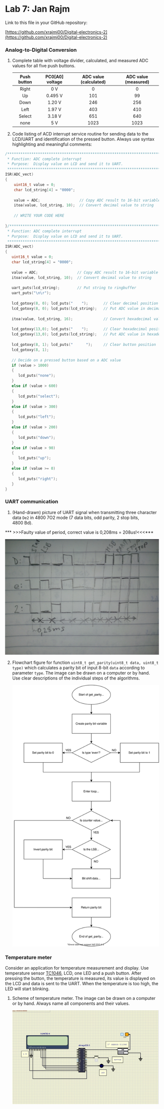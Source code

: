    # Lab 7: Jan Rajm

Link to this file in your GitHub repository:

[https://github.com/xrajmj00/Digital-electronics-2](https://github.com/xrajmj00/Digital-electronics-2)

### Analog-to-Digital Conversion

1. Complete table with voltage divider, calculated, and measured ADC values for all five push buttons.

   | **Push button** | **PC0[A0] voltage** | **ADC value (calculated)** | **ADC value (measured)** |
   | :-: | :-: | :-: | :-: |
   | Right  | 0&nbsp;V 		| 0   	| 0 	|
   | Up     | 0.495&nbsp;V 	| 101 	| 99 	|
   | Down   | 1.20&nbsp;V   	|   246 | 256 	|
   | Left   | 1.97&nbsp;V    	|  403  | 410 	|
   | Select | 3.18&nbsp;V   	|   651 | 640 	|
   | none   | 5&nbsp;V   	|  1023	| 1023 	|

2. Code listing of ACD interrupt service routine for sending data to the LCD/UART and identification of the pressed button. Always use syntax highlighting and meaningful comments:

```c
/**********************************************************************
 * Function: ADC complete interrupt
 * Purpose:  Display value on LCD and send it to UART.
 **********************************************************************/
ISR(ADC_vect)
{
    uint16_t value = 0;
    char lcd_string[4] = "0000";

    value = ADC;                  // Copy ADC result to 16-bit variable
    itoa(value, lcd_string, 10);  // Convert decimal value to string

    // WRITE YOUR CODE HERE

}/**********************************************************************
 * Function: ADC complete interrupt
 * Purpose:  Display value on LCD and send it to UART.
 **********************************************************************/
ISR(ADC_vect)
{
   uint16_t value = 0;
   char lcd_string[4] = "0000";

   value = ADC;                  // Copy ADC result to 16-bit variable
   itoa(value, lcd_string, 10);  // Convert decimal value to string

   uart_puts(lcd_string);        // Put string to ringbuffer
   uart_puts("\n\r");

   lcd_gotoxy(8, 0); lcd_puts("    ");       // Clear decimal position
   lcd_gotoxy(8, 0); lcd_puts(lcd_string);   // Put ADC value in decimal
   
   itoa(value, lcd_string, 16);              // Convert hexadecimal value to string
   
   lcd_gotoxy(13,0); lcd_puts("    ");       // Clear hexadecimal position
   lcd_gotoxy(13,0); lcd_puts(lcd_string);   // Put ADC value in hexadecimal
   
   lcd_gotoxy(8, 1); lcd_puts("      ");     // Clear button position
   lcd_gotoxy(8, 1); 
   
   // Decide on a pressed button based on a ADC value
   if (value > 1000)                             
   {
      lcd_puts("none");
   }
   else if (value > 600)
   {
      lcd_puts("select");
   }
   else if (value > 300)
   {
      lcd_puts("left");
   }
   else if (value > 200)
   {
      lcd_puts("down");
   }
   else if (value > 90)
   {
      lcd_puts("up");
   }
   else if (value >= 0)
   {
      lcd_puts("right");
   }
}
```

### UART communication

1. (Hand-drawn) picture of UART signal when transmitting three character data `De2` in 4800 7O2 mode (7 data bits, odd parity, 2 stop bits, 4800&nbsp;Bd).

***      >>>Faulty value of period, correct value is 0,208ms = 208us!<<<***

   ![your figure](de2_7_1.jpg)

2. Flowchart figure for function `uint8_t get_parity(uint8_t data, uint8_t type)` which calculates a parity bit of input 8-bit `data` according to parameter `type`. The image can be drawn on a computer or by hand. Use clear descriptions of the individual steps of the algorithms.

   ![your figure](de2_7_2.svg)

### Temperature meter

Consider an application for temperature measurement and display. Use temperature sensor [TC1046](http://ww1.microchip.com/downloads/en/DeviceDoc/21496C.pdf), LCD, one LED and a push button. After pressing the button, the temperature is measured, its value is displayed on the LCD and data is sent to the UART. When the temperature is too high, the LED will start blinking.

1. Scheme of temperature meter. The image can be drawn on a computer or by hand. Always name all components and their values.

   ![your figure](de2_7_3.jpeg)
